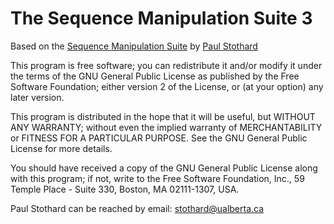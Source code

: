 # The Sequence Manipulation Suite 3

Based on the [Sequence Manipulation Suite](http://www.bioinformatics.org/sms2/) by [Paul Stothard](mailto:stothard@ualberta.ca)

This program is free software; you can redistribute it and/or modify
it under the terms of the GNU General Public License as published by
the Free Software Foundation; either version 2 of the License, or (at
your option) any later version.

This program is distributed in the hope that it will be useful, but
WITHOUT ANY WARRANTY; without even the implied warranty of
MERCHANTABILITY or FITNESS FOR A PARTICULAR PURPOSE. See the GNU
General Public License for more details.

You should have received a copy of the GNU General Public License
along with this program; if not, write to the Free Software
Foundation, Inc., 59 Temple Place - Suite 330, Boston, MA  02111-1307,
USA.

Paul Stothard can be reached by email: stothard@ualberta.ca
